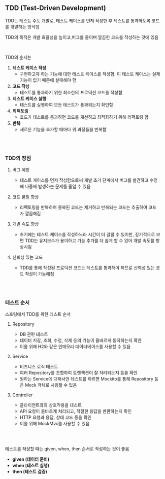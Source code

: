 ## TDD (Test-Driven Development) ##
TDD는 테스트 주도 개발로, 테스트 케이스를 먼저 작성한 후 테스트를 통과하도록 코드를 개발하는 방식임

TDD의 목적은 개발 효율성을 높이고,버그를 줄이며 깔끔한 코드를 작성하는 것에 있음

<br />

TDD의 순서는 
1. <b>테스트 케이스 작성</b>
    - 구현하고자 하는 기능에 대한 테스트 케이스를 작성함. 
    이 테스트 케이스는 실제 기능이 없기 때문에 실패해야 함
2. <b>코드 작성</b>
    - 테스트를 통과하기 위한 최소한의 프로덕션 코드를 작성함
3. <b>테스트 케이스 실행</b>
    - 테스트를 실행하여 모든 테스트가 통과되는지 확인함
4. <b>리팩토링</b>
    - 코드가 테스트를 통과하면 코드를 개선하고 최적화하기 위해 리팩토링 함
5. <b>반복</b>
    - 새로운 기능을 추가할 때마다 위 과정들을 반복함

<br />
<br />

### TDD의 장점 ###
1. 버그 예방
     - 테스트 케이스를 먼저 작성함으로써 개발 초기 단계에서 버그를 발견하고 수정해 나중에 발생하는 문제를 줄일 수 있음

2. 코드 품질 향상
    - 리팩토링을 반복하여 중복된 코드는 제거하고 반복되는 코드는 추출하여 코드가 깔끔해짐

3. 개발 속도 향상
    - 초기에는 테스트 케이스를 작성하느라 시간이 더 걸릴 수 있지만, 장기적으로 보면 TDD는 유지보수가 용이하고 기능 추가를 더 쉽게 할 수 있어 개발 속도를 향상시킴

4. 신뢰성 있는 코드
    - TDD를 통해 작성된 프로덕션 코드는 테스트를 통과해야 하므로 신뢰성 있는 코드 작성이 가능해짐

<br />
<br />

### 테스트 순서 ###
스프링에서 TDD를 위한 테스트 순서

1. Repository
    - DB 관련 테스트
    - 데이터 저장, 조회, 수정, 삭제 등의 기능이 올바르게 동작하는지 확인
    - 이를 위해 H2와 같은 인메모리 데이터베이스를 사용할 수 있음

2. Service
    - 비즈니스 로직 테스트
    - 여러 Repository를 조합하여 트랜잭션이 잘 처리되는지 등을 확인
    - 원하는 Service에 대해서만 테스트를 하려면 Mockito를 통해 Repository 등은 Mock 객체로 사용할 수 있음

3. Controller
    - 클라이언트와의 상호작용을 테스트
    - API 요청이 올바르게 처리되고, 적절한 응답을 반환하는지 확인
    - HTTP 요청과 응답, 상태 코드 등을 확인
    - 이를 위해 MockMvc를 사용할 수 있음

<br />
<br />

테스트를 작성할 때는 given, when, then 순서로 작성하는 것이 좋음

- <b>given (데이터 준비)</b>
- <b>when (테스트 실행)</b>
- <b>then (테스트 검증)</b>

<br />
<br />

